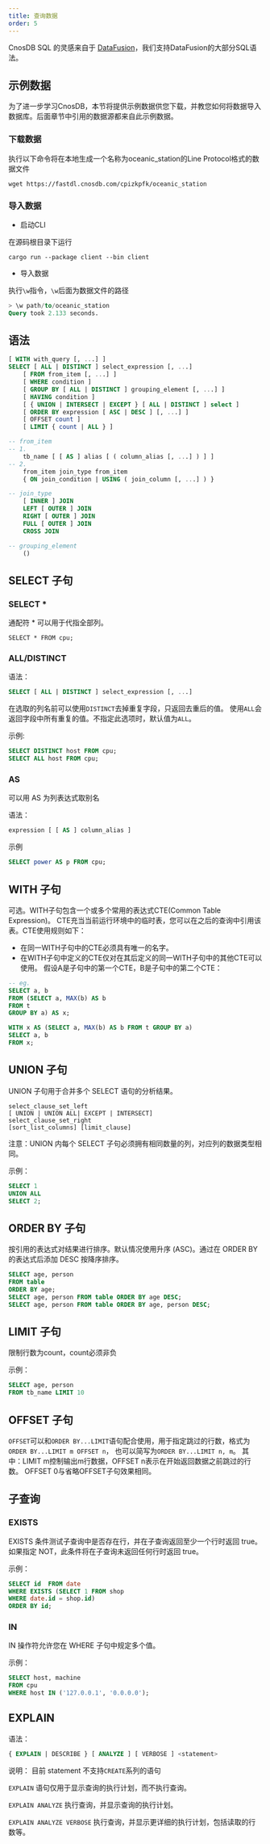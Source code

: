 ```yaml
---
title: 查询数据
order: 5
---
```


CnosDB SQL 的灵感来自于 [DataFusion](https://arrow.apache.org/datafusion/user-guide/introduction.html)，我们支持DataFusion的大部分SQL语法。

## 示例数据
为了进一步学习CnosDB，本节将提供示例数据供您下载，并教您如何将数据导入数据库。后面章节中引用的数据源都来自此示例数据。

### 下载数据
执行以下命令将在本地生成一个名称为oceanic_station的Line Protocol格式的数据文件

```shell
wget https://fastdl.cnosdb.com/cpizkpfk/oceanic_station
```

### 导入数据
- 启动CLI

在源码根目录下运行
```shell
cargo run --package client --bin client
```
- 导入数据
 
执行`\w`指令，`\w`后面为数据文件的路径
```sql
> \w path/to/oceanic_station
Query took 2.133 seconds.
```

## **语法**

```sql
[ WITH with_query [, ...] ]
SELECT [ ALL | DISTINCT ] select_expression [, ...]
    [ FROM from_item [, ...] ]
    [ WHERE condition ]
    [ GROUP BY [ ALL | DISTINCT ] grouping_element [, ...] ]
    [ HAVING condition ]
    [ { UNION | INTERSECT | EXCEPT } [ ALL | DISTINCT ] select ]
    [ ORDER BY expression [ ASC | DESC ] [, ...] ]
    [ OFFSET count ]
    [ LIMIT { count | ALL } ]

-- from_item
-- 1.
    tb_name [ [ AS ] alias [ ( column_alias [, ...] ) ] ]
-- 2.
    from_item join_type from_item
    { ON join_condition | USING ( join_column [, ...] ) }

-- join_type
    [ INNER ] JOIN
    LEFT [ OUTER ] JOIN
    RIGHT [ OUTER ] JOIN
    FULL [ OUTER ] JOIN
    CROSS JOIN

-- grouping_element
    ()
```
## **SELECT 子句**

### SELECT \*
通配符 * 可以用于代指全部列。

```
SELECT * FROM cpu;
```

### ALL/DISTINCT
语法：
```sql
SELECT [ ALL | DISTINCT ] select_expression [, ...]
```
在选取的列名前可以使用`DISTINCT`去掉重复字段，只返回去重后的值。
使用`ALL`会返回字段中所有重复的值。不指定此选项时，默认值为`ALL`。

示例:
```sql
SELECT DISTINCT host FROM cpu;
SELECT ALL host FROM cpu;
```

### AS

可以用 AS 为列表达式取别名

语法：
```sql
expression [ [ AS ] column_alias ]
```
示例
```sql
SELECT power AS p FROM cpu;
```


## **WITH 子句**
可选。WITH子句包含一个或多个常用的表达式CTE(Common Table Expression)。
CTE充当当前运行环境中的临时表，您可以在之后的查询中引用该表。CTE使用规则如下：
- 在同一WITH子句中的CTE必须具有唯一的名字。
- 在WITH子句中定义的CTE仅对在其后定义的同一WITH子句中的其他CTE可以使用。
假设A是子句中的第一个CTE，B是子句中的第二个CTE：

```sql
-- eg.
SELECT a, b
FROM (SELECT a, MAX(b) AS b
FROM t
GROUP BY a) AS x;

WITH x AS (SELECT a, MAX(b) AS b FROM t GROUP BY a)
SELECT a, b
FROM x;
```


## **UNION 子句**

UNION 子句用于合并多个 SELECT 语句的分析结果。

```
select_clause_set_left
[ UNION | UNION ALL| EXCEPT | INTERSECT]
select_clause_set_right
[sort_list_columns] [limit_clause]
```

注意：UNION 内每个 SELECT 子句必须拥有相同数量的列，对应列的数据类型相同。

示例：

```sql
SELECT 1
UNION ALL
SELECT 2;
```

## ORDER BY 子句

按引用的表达式对结果进行排序。默认情况使用升序 (ASC)。通过在 ORDER BY 的表达式后添加 DESC 按降序排序。

```sql
SELECT age, person
FROM table
ORDER BY age;
SELECT age, person FROM table ORDER BY age DESC;
SELECT age, person FROM table ORDER BY age, person DESC;
```

## LIMIT 子句

限制行数为count，count必须非负

示例：

```sql
SELECT age, person
FROM tb_name LIMIT 10
```

## **OFFSET 子句**
`OFFSET`可以和`ORDER BY...LIMIT`语句配合使用，用于指定跳过的行数，格式为`ORDER BY...LIMIT m OFFSET n`，
也可以简写为`ORDER BY...LIMIT n, m`。
其中：LIMIT m控制输出m行数据，OFFSET n表示在开始返回数据之前跳过的行数。
OFFSET 0与省略OFFSET子句效果相同。

## **子查询**

### **EXISTS**

EXISTS 条件测试子查询中是否存在行，并在子查询返回至少一个行时返回 true。如果指定 NOT，此条件将在子查询未返回任何行时返回 true。

示例：

```sql
SELECT id  FROM date
WHERE EXISTS (SELECT 1 FROM shop
WHERE date.id = shop.id)
ORDER BY id;
```

### **IN**

IN 操作符允许您在 WHERE 子句中规定多个值。

示例：

```sql
SELECT host, machine
FROM cpu
WHERE host IN ('127.0.0.1', '0.0.0.0');
```

## **EXPLAIN**

语法：
```sql
{ EXPLAIN | DESCRIBE } [ ANALYZE ] [ VERBOSE ] <statement>
```
说明：
目前 statement 不支持`CREATE`系列的语句

`EXPLAIN` 语句仅用于显示查询的执行计划，而不执行查询。

`EXPLAIN ANALYZE` 执行查询，并显示查询的执行计划。

`EXPLAIN ANALYZE VERBOSE` 执行查询，并显示更详细的执行计划，包括读取的行数等。

[//]: # (# **DCL &#40;无&#41;**)
[//]: # (# **DESCRIBE**)
[//]: # (```sql)
[//]: # (DESCRIBE table_name)
[//]: # (```)
[//]: # (TODO SHOW)
[//]: # (# **SHOW**)
[//]: # (## **SHOW VARIABLE**)
[//]: # (```sql)
[//]: # (-- only support show tables)
[//]: # (-- SHOW TABLES is not supported unless information_schema is enabled)
[//]: # (SHOW TABLES)
[//]: # (```)
[//]: # (## **SHOW COLUMNS**)
[//]: # ()
[//]: # (```sql)
[//]: # (-- SHOW COLUMNS with WHERE or LIKE is not supported)
[//]: # (-- SHOW COLUMNS is not supported unless information_schema is enabled)
[//]: # (-- treat both FULL and EXTENDED as the same)
[//]: # (SHOW [ EXTENDED ] [ FULL ])
[//]: # ({ COLUMNS | FIELDS })
[//]: # ({ FROM | IN })
[//]: # (table_name)
[//]: # (```)
[//]: # (## **SHOW CREATE TABLE**)
[//]: # (```sql)
[//]: # (SHOW CREATE TABLE table_name)
[//]: # (```)

